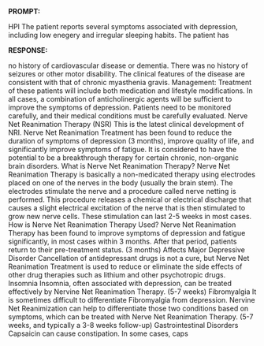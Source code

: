 **PROMPT:**

HPI The patient reports several symptoms associated with depression, including low enegery and irregular sleeping habits. The patient has

**RESPONSE:**

  no history of cardiovascular disease or dementia. There was no history of seizures or other motor disability. The clinical features of the disease are consistent with that of chronic myasthenia gravis.  Management: Treatment of these patients will include both medication and lifestyle modifications. In all cases, a combination of anticholinergic agents will be sufficient to improve the symptoms of depression. Patients need to be monitored carefully, and their medical conditions must be carefully evaluated.  Nerve Net Reanimation Therapy (NSR)  This is the latest clinical development of NRI. Nerve Net Reanimation Treatment has been found to reduce the duration of symptoms of depression (3 months), improve quality of life, and significantly improve symptoms of fatigue. It is considered to have the potential to be a breakthrough therapy for certain chronic, non-organic brain disorders.  What is Nerve Net Reanimation Therapy?  Nerve Net Reanimation Therapy is basically a non-medicated therapy using electrodes placed on one of the nerves in the body (usually the brain stem). The electrodes stimulate the nerve and a procedure called nerve netting is performed. This procedure releases a chemical or electrical discharge that causes a slight electrical excitation of the nerve that is then stimulated to grow new nerve cells. These stimulation can last 2-5 weeks in most cases.  How is Nerve Net Reanimation Therapy Used?  Nerve Net Reanimation Therapy has been found to improve symptoms of depression and fatigue significantly, in most cases within 3 months. After that period, patients return to their pre-treatment status. (3 months)  Affects  Major Depressive Disorder  Cancellation of antidepressant drugs is not a cure, but Nerve Net Reanimation Treatment is used to reduce or eliminate the side effects of other drug therapies such as lithium and other psychotropic drugs.  Insomnia  Insomnia, often associated with depression, can be treated effectively by Nervine Net Reanimation Therapy. (5-7 weeks)  Fibromyalgia  It is sometimes difficult to differentiate Fibromyalgia from depression. Nervine Net Reanimization can help to differentiate those two conditions based on symptoms, which can be treated with Nerve Net Reanimation Therapy. (5-7 weeks, and typically a 3-8 weeks follow-up)  Gastrointestinal Disorders  Capsaicin can cause constipation. In some cases, caps